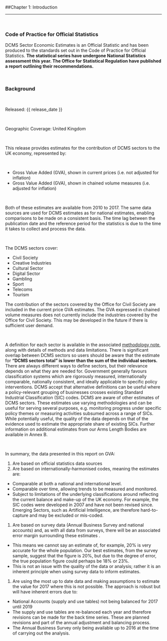 ##Chapter 1:	Introduction
***

&nbsp;

### Code of Practice for Official Statistics
DCMS Sector Economic Estimates is an Official Statistic and has been produced to the standards set out in the Code of Practice for Official Statistics. **The statistical series have undergone National Statistics assessment this year. The Office for Statistical Regulation have published a report outlining their recommendations.**

&nbsp;

### Background

&nbsp;

Released: {{ release_date }}

&nbsp;

Geographic Coverage: United Kingdom 

&nbsp;

This release provides estimates for the contribution of DCMS sectors to the UK economy, represented by:

&nbsp;

* Gross Value Added (GVA), shown in current prices (i.e. not adjusted for inflation)
* Gross Value Added (GVA), shown in chained volume measures (i.e. adjusted for inflation)

&nbsp;

Both of these estimates are available from 2010 to 2017. The same data sources are used for DCMS estimates as for national estimates, enabling comparisons to be made on a consistent basis. The time lag between the publication date and the reference period for the statistics is due to the time it takes to collect and process the data.

&nbsp;

<div id="chapter_1_box" class="mytextboxleft mdc-elevation--z3">
The DCMS sectors cover:
<ul>
    <li>Civil Society</li>
    <li>Creative Industries</li>
    <li>Cultural Sector</li>
    <li>Digital Sector</li>
    <li>Gambling</li>
    <li>Sport</li>
    <li>Telecoms</li>
    <li>Tourism</li>
</ul>
</div>


The contribution of the sectors covered by the Office for Civil Society are included in the current price GVA estimates. The GVA expressed in chained volume measures does not currently include the industries covered by the Office for Civil Society. This may be developed in the future if there is sufficient user demand. 

&nbsp;

A definition for each sector is available in the associated [methodology note](https://www.gov.uk/government/publications/dcms-sectors-economic-estimates-methodology), along with details of methods and data limitations. There is significant overlap between DCMS sectors so users should be aware that the estimate for **“DCMS sectors total” is lower than the sum of the individual sectors.** There are always different ways to define sectors, but their relevance depends on what they are needed for. Government generally favours classification systems which are rigorously measured, internationally comparable, nationally consistent, and ideally applicable to specific policy interventions. DCMS accept that alternative definitions can be useful where a policy-relevant grouping of businesses crosses existing Standard Industrial Classification (SIC) codes. DCMS are aware of other estimates of DCMS sectors. These estimates use varying methodologies and can be useful for serving several purposes, e.g. monitoring progress under specific policy themes or measuring activities subsumed across a range of SICs. While potentially useful, the quality of the data depends on that of the evidence used to estimate the appropriate share of existing SICs. Further information on additional estimates from our Arms Length Bodies are available in Annex B. 

&nbsp;

In summary, the data presented in this report on GVA:

1. Are based on official statistics data sources
1. Are based on internationally-harmonised codes, meaning the estimates are:
 - Comparable at both a national and international level. 
 - Comparable over time, allowing trends to be measured and monitored.
 - Subject to limitations of the underlying classifications around reflecting the current balance and make-up of the UK economy. For example, the SIC codes were developed in 2007 and have not been revised since. Emerging Sectors, such as Artificial Intelligence, are therefore hard-to-capture and may be excluded or mis-coded.  
1. Are based on survey data (Annual Business Survey and national accounts) and, as with all data from surveys, there will be an associated error margin surrounding these estimates . 
- This means we cannot say an estimate of, for example, 20% is very accurate for the whole population. Our best estimates, from the survey sample, suggest that the figure is 20%, but due to the degree of error, the true population figure could perhaps be 18% or 23%. 
- This is not an issue with the quality of the data or analysis; rather it is an inherent principle when using survey data to inform estimates. 
1.  Are using the most up to date data and making assumptions to estimate the value for 2017 where this is not possible. The approach is robust but will have inherent errors due to:
- National Accounts (supply and use tables) not being balanced for 2017 until 2019
- The supply and use tables are re-balanced each year and therefore revisions can be made for the back time series. These are planned revisions and part of the annual adjustment and balancing process.
- The Annual Business Survey only being available up to 2016 at the time of carrying out the analysis. 


